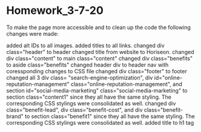 # Homework_3-7-20
To make the page more accessible and to clean up the code the following changes were made:

added alt IDs to all images.
added titles to all links.
changed div class="header" to header 
changed title from website to Horiseon.
changed div class="content" to main class="content"
changed div class="benefits" to aside class="benefits"
changed header div to header nav with coressponding changes to CSS file
changed div class="footer" to footer
changed all 3 div class= "search-engine-optimization", div id="online-reputation-management" class="online-reputation-management", and  section id="social-media-marketing" class="social-media-marketing" to section class="content1" since they all have the same styling. The corresponding CSS stylings were consolidated as well.
changed div class="benefit-lead", div class="benefit-cost", and div class="benefit-brand" to section class="benefit1" since they all have the same styling. The corresponding CSS stylings were consolidated as well.
added title to h1 tag